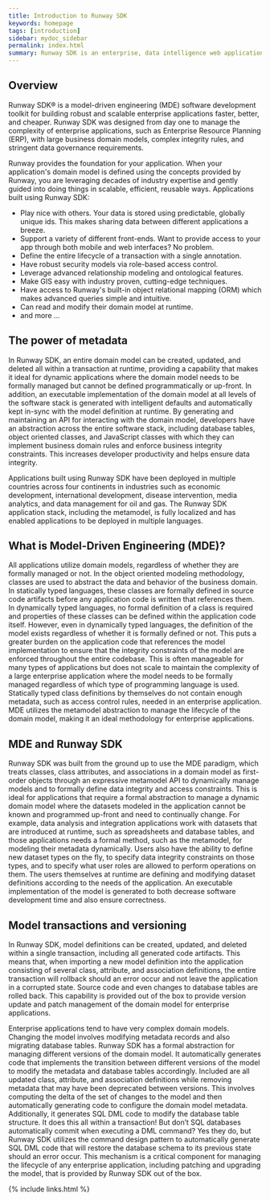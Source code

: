 ```yaml
---
title: Introduction to Runway SDK
keywords: homepage
tags: [introduction]
sidebar: mydoc_sidebar
permalink: index.html
summary: Runway SDK is an enterprise, data intelligence web application framework
---
```


## Overview

Runway SDK® is a model-driven engineering (MDE) software development toolkit for building robust and scalable enterprise applications faster, better, and cheaper. Runway SDK was designed from day one to manage the complexity of enterprise applications, such as Enterprise Resource Planning (ERP), with large business domain models, complex integrity rules, and stringent data governance requirements.

Runway provides the foundation for your application. When your application's domain model is defined using the concepts provided by Runway, you are leveraging decades of industry expertise and gently guided into doing things in scalable, efficient, reusable ways. Applications built using Runway SDK:

* Play nice with others. Your data is stored using predictable, globally unique ids. This makes sharing data between different applications a breeze.
* Support a variety of different front-ends. Want to provide access to your app through both mobile and web interfaces? No problem.
* Define the entire lifecycle of a transaction with a single annotation.
* Have robust security models via role-based access control.
* Leverage advanced relationship modeling and ontological features.
* Make GIS easy with industry proven, cutting-edge techniques.
* Have access to Runway's built-in object relational mapping (ORM) which makes advanced queries simple and intuitive.
* Can read and modify their domain model at runtime.
* and more ...

## The power of metadata

In Runway SDK, an entire domain model can be created, updated, and deleted all within a transaction at runtime, providing a capability that makes it ideal for dynamic applications where the domain model needs to be formally managed but cannot be defined programmatically or up-front. In addition, an executable implementation of the domain model at all levels of the software stack is generated with intelligent defaults and automatically kept in-sync with the model definition at runtime. By generating and maintaining an API for interacting with the domain model, developers have an abstraction across the entire software stack, including database tables, object oriented classes, and JavaScript classes with which they can implement business domain rules and enforce business integrity constraints. This increases developer productivity and helps ensure data integrity.

Applications built using Runway SDK have been deployed in multiple countries across four continents in industries such as economic development, international development, disease intervention, media analytics, and data management for oil and gas. The Runway SDK application stack, including the metamodel, is fully localized and has enabled applications to be deployed in multiple languages.

## What is Model-Driven Engineering (MDE)?

All applications utilize domain models, regardless of whether they are formally managed or not. In the object oriented modeling methodology, classes are used to abstract the data and behavior of the business domain. In statically typed languages, these classes are formally defined in source code artifacts before any application code is written that references them. In dynamically typed languages, no formal definition of a class is required and properties of these classes can be defined within the application code itself. However, even in dynamically typed languages, the definition of the model exists regardless of whether it is formally defined or not. This puts a greater burden on the application code that references the model implementation to ensure that the integrity constraints of the model are enforced throughout the entire codebase. This is often manageable for many types of applications but does not scale to maintain the complexity of a large enterprise application where the model needs to be formally managed regardless of which type of programming language is used. Statically typed class definitions by themselves do not contain enough metadata, such as access control rules, needed in an enterprise application. MDE utilizes the metamodel abstraction to manage the lifecycle of the domain model, making it an ideal methodology for enterprise applications.

## MDE and Runway SDK

Runway SDK was built from the ground up to use the MDE paradigm, which treats classes, class attributes, and associations in a domain model as first-order objects through an expressive metamodel API to dynamically manage models and to formally define data integrity and access constraints. This is ideal for applications that require a formal abstraction to manage a dynamic domain model where the datasets modeled in the application cannot be known and programmed up-front and need to continually change. For example, data analysis and integration applications work with datasets that are introduced at runtime, such as spreadsheets and database tables, and those applications needs a formal method, such as the metamodel, for modeling their metadata dynamically. Users also have the ability to define new dataset types on the fly, to specify data integrity constraints on those types, and to specify what user roles are allowed to perform operations on them. The users themselves at runtime are defining and modifying dataset definitions according to the needs of the application. An executable implementation of the model is generated to both decrease software development time and also ensure correctness.

## Model transactions and versioning

In Runway SDK, model definitions can be created, updated, and deleted within a single transaction, including all generated code artifacts. This means that, when importing a new model definition into the application consisting of several class, attribute, and association definitions, the entire transaction will rollback should an error occur and not leave the application in a corrupted state. Source code and even changes to database tables are rolled back. This capability is provided out of the box to provide version update and patch management of the domain model for enterprise applications.

Enterprise applications tend to have very complex domain models. Changing the model involves modifying metadata records and also migrating database tables. Runway SDK has a formal abstraction for managing different versions of the domain model. It automatically generates code that implements the transition between different versions of the model to modify the metadata and database tables accordingly. Included are all updated class, attribute, and association definitions while removing metadata that may have been deprecated between versions. This involves computing the delta of the set of changes to the model and then automatically generating code to configure the domain model metadata. Additionally, it generates SQL DML code to modify the database table structure. It does this all within a transaction! But don’t SQL databases automatically commit when executing a DML command? Yes they do, but Runway SDK utilizes the command design pattern to automatically generate SQL DML code that will restore the database schema to its previous state should an error occur. This mechanism is a critical component for managing the lifecycle of any enterprise application, including patching and upgrading the model, that is provided by Runway SDK out of the box.


{% include links.html %}
